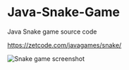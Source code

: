 # Java-Snake-Game
Java Snake game source code

https://zetcode.com/javagames/snake/  


![Snake game screenshot](snake.png)
